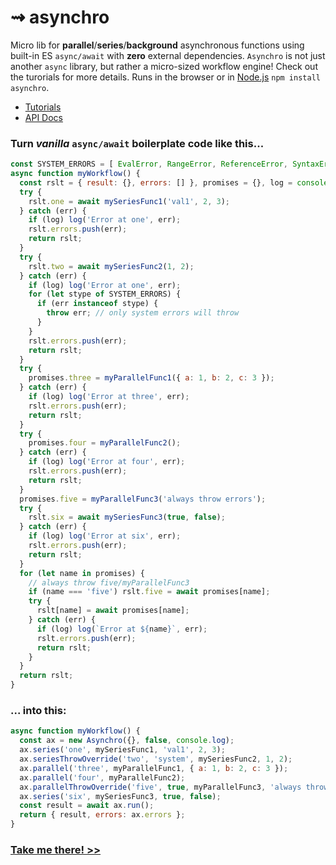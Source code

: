 # &#8669; asynchro 
Micro lib for __parallel__/__series__/__background__ asynchronous functions using built-in ES `async/await` with __zero__ external dependencies. `Asynchro` is not just another `async` library, but rather a micro-sized workflow engine! Check out the turorials for more details. Runs in the browser or in [Node.js](https://nodejs.org/) `npm install asynchro`.

* [Tutorials](https://ugate.github.io/asynchro/tutorial-1-queue.html)
* [API Docs](https://ugate.github.io/asynchro/Asynchro.html)

### Turn _vanilla_ `async/await` boilerplate code like this...
```js
const SYSTEM_ERRORS = [ EvalError, RangeError, ReferenceError, SyntaxError, TypeError, URIError ];
async function myWorkflow() {
  const rslt = { result: {}, errors: [] }, promises = {}, log = console.log;
  try {
    rslt.one = await mySeriesFunc1('val1', 2, 3);
  } catch (err) {
    if (log) log('Error at one', err);
    rslt.errors.push(err);
    return rslt;
  }
  try {
    rslt.two = await mySeriesFunc2(1, 2);
  } catch (err) {
    if (log) log('Error at one', err);
    for (let stype of SYSTEM_ERRORS) {
      if (err instanceof stype) {
        throw err; // only system errors will throw
      }
    }
    rslt.errors.push(err);
    return rslt;
  }
  try {
    promises.three = myParallelFunc1({ a: 1, b: 2, c: 3 });
  } catch (err) {
    if (log) log('Error at three', err);
    rslt.errors.push(err);
    return rslt;
  }
  try {
    promises.four = myParallelFunc2();
  } catch (err) {
    if (log) log('Error at four', err);
    rslt.errors.push(err);
    return rslt;
  }
  promises.five = myParallelFunc3('always throw errors');
  try {
    rslt.six = await mySeriesFunc3(true, false);
  } catch (err) {
    if (log) log('Error at six', err);
    rslt.errors.push(err);
    return rslt;
  }
  for (let name in promises) {
    // always throw five/myParallelFunc3
    if (name === 'five') rslt.five = await promises[name];
    try {
      rslt[name] = await promises[name];
    } catch (err) {
      if (log) log(`Error at ${name}`, err);
      rslt.errors.push(err);
      return rslt;
    }
  }
  return rslt;
}
```

### ... into this:
```js
async function myWorkflow() {
  const ax = new Asynchro({}, false, console.log);
  ax.series('one', mySeriesFunc1, 'val1', 2, 3);
  ax.seriesThrowOverride('two', 'system', mySeriesFunc2, 1, 2);
  ax.parallel('three', myParallelFunc1, { a: 1, b: 2, c: 3 });
  ax.parallel('four', myParallelFunc2);
  ax.parallelThrowOverride('five', true, myParallelFunc3, 'always throw errors');
  ax.series('six', mySeriesFunc3, true, false);
  const result = await ax.run();
  return { result, errors: ax.errors };
}
```

### [Take me there! >>](https://ugate.github.io/asynchro/tutorial-1-queue.html)